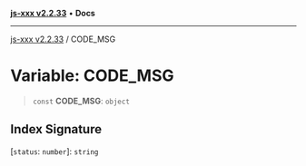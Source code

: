 [**js-xxx v2.2.33**](../README.md) • **Docs**

***

[js-xxx v2.2.33](../README.md) / CODE\_MSG

# Variable: CODE\_MSG

> `const` **CODE\_MSG**: `object`

## Index Signature

 \[`status`: `number`\]: `string`
